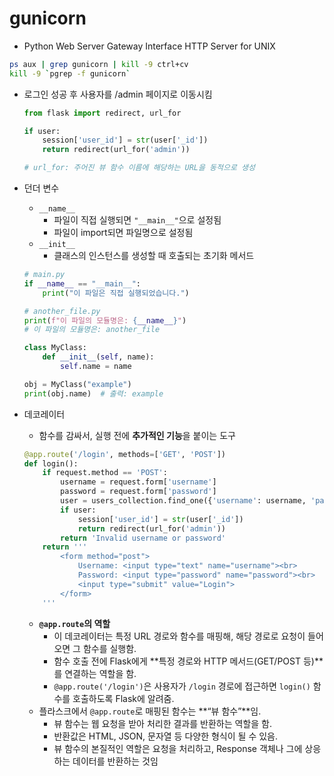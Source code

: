 # gunicorn

- Python Web Server Gateway Interface HTTP Server for UNIX

```bash
ps aux | grep gunicorn | kill -9 ctrl+cv
kill -9 `pgrep -f gunicorn`
```

- 로그인 성공 후 사용자를 /admin 페이지로 이동시킴
    
    ```python
    from flask import redirect, url_for
    
    if user:
    	session['user_id'] = str(user['_id'])
    	return redirect(url_for('admin'))
    
    # url_for: 주어진 뷰 함수 이름에 해당하는 URL을 동적으로 생성
    ```
    
- 던더 변수
    - `__name__`
        - 파일이 직접 실행되면 `"__main__"`으로 설정됨
        - 파일이 import되면 파일명으로 설정됨
    - `__init__`
        - 클래스의 인스턴스를 생성할 때 호출되는 초기화 메서드
    
    ```python
    # main.py
    if __name__ == "__main__":
        print("이 파일은 직접 실행되었습니다.")
    
    # another_file.py
    print(f"이 파일의 모듈명은: {__name__}")
    # 이 파일의 모듈명은: another_file
    ```
    
    ```python
    class MyClass:
        def __init__(self, name):
            self.name = name
    
    obj = MyClass("example")
    print(obj.name)  # 출력: example
    ```
    
- 데코레이터
    - 함수를 감싸서, 실행 전에 **추가적인 기능**을 붙이는 도구
    
    ```python
    @app.route('/login', methods=['GET', 'POST'])
    def login():
        if request.method == 'POST':
            username = request.form['username']
            password = request.form['password']
            user = users_collection.find_one({'username': username, 'password': password})
            if user:
                session['user_id'] = str(user['_id'])
                return redirect(url_for('admin'))
            return 'Invalid username or password'
        return '''
            <form method="post">
                Username: <input type="text" name="username"><br>
                Password: <input type="password" name="password"><br>
                <input type="submit" value="Login">
            </form>
        '''
    ```
    
    - **`@app.route`의 역할**
        - 이 데코레이터는 특정 URL 경로와 함수를 매핑해, 해당 경로로 요청이 들어오면 그 함수를 실행함.
        - 함수 호출 전에 Flask에게 **특정 경로와 HTTP 메서드(GET/POST 등)**를 연결하는 역할을 함.
        - `@app.route('/login')`은 사용자가 `/login` 경로에 접근하면 `login()` 함수를 호출하도록 Flask에 알려줌.
    - 플라스크에서 `@app.route`로 매핑된 함수는 **“뷰 함수”**임.
        - 뷰 함수는 웹 요청을 받아 처리한 결과를 반환하는 역할을 함.
        - 반환값은 HTML, JSON, 문자열 등 다양한 형식이 될 수 있음.
        - 뷰 함수의 본질적인 역할은 요청을 처리하고, Response 객체나 그에 상응하는 데이터를 반환하는 것임